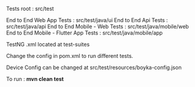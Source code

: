 Tests root : src/test

End to End Web App Tests : src/test/java/ui
End to End Api Tests : src/test/java/api
End to End Mobile - Web Tests : src/test/java/mobile/web
End to End Mobile - Flutter App Tests : src/test/java/mobile/app

TestNG .xml located at test-suites

Change the <suite-xml> config in pom.xml to run different tests.

Device Config can be changed at src/test/resources/boyka-config.json

To run : **mvn clean test**